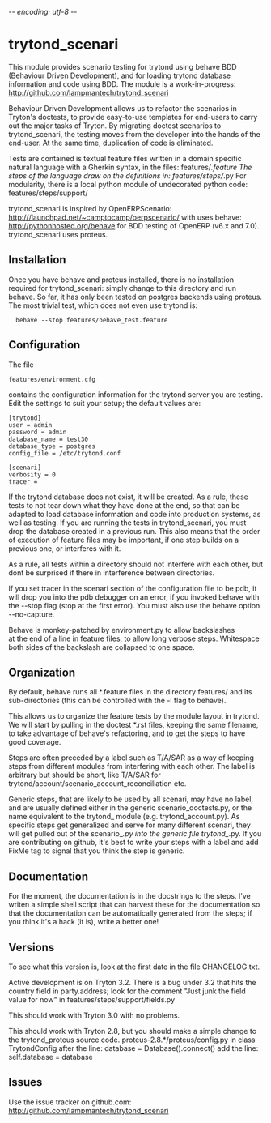 -*- encoding: utf-8 -*-

trytond_scenari
===============

This module provides scenario testing for trytond using behave BDD
(Behaviour Driven Development), and for loading trytond database
information and code using BDD. The module is a work-in-progress:
<http://github.com/lampmantech/trytond_scenari>

Behaviour Driven Development allows us to refactor the scenarios
in Tryton's doctests, to provide easy-to-use templates for end-users
to carry out the major tasks of Tryton. By migrating doctest scenarios to
trytond_scenari, the testing moves from the developer into the hands
of the end-user. At the same time, duplication of code is eliminated.

Tests are contained is textual feature files written in a
domain specific natural language with a Gherkin syntax, in the files:
   features/*.feature
The steps of the language draw on the definitions in:
   features/steps/*.py
For modularity, there is a local python module of undecorated python code:
  features/steps/support/

trytond_scenari is inspired by OpenERPScenario:
 <http:///launchpad.net/~camptocamp/oerpscenario/>
with uses behave:
 <http://pythonhosted.org/behave>
for BDD testing of OpenERP (v6.x and 7.0).
trytond_scenari uses proteus.

Installation
------------

Once you have behave and proteus installed, there is no
installation required for trytond_scenari: simply change
to this directory and run behave. So far, it has only
been tested on postgres backends using proteus. The
most trivial test, which does not even use trytond is:
```
  behave --stop features/behave_test.feature
```

Configuration
-------------

The file
```
features/environment.cfg
```
contains the configuration information for the trytond
server you are testing. Edit the settings to suit your setup;
the default values are:

```
[trytond]
user = admin
password = admin
database_name = test30
database_type = postgres
config_file = /etc/trytond.conf

[scenari]
verbosity = 0
tracer =
```

If the trytond database does not exist, it will be created.  As a
rule, these tests to not tear down what they have done at the end, so
that can be adapted to load database information and code into
production systems, as well as testing. If you are running the tests
in trytond_scenari, you must drop the database created in a previous run.
This also means that the order of execution of feature files may be
important, if one step builds on a previous one, or interferes with it.

As a rule, all tests within a directory should not
interfere with each other, but dont be surprised
if there in interference between directories.

If you set tracer in the scenari section of the
configuration file to be pdb, it will drop you into
the pdb debugger on an error, if you invoked behave 
with the --stop flag (stop at the first error).
You must also use the behave option --no-capture.

Behave is monkey-patched by environment.py to allow backslashes \
at the end of a line in feature files, to allow long verbose steps.
Whitespace both sides of the backslash are collapsed to one space.

Organization
------------

By default, behave runs all \*.feature files in
the directory features/ and its sub-directories
(this can be controlled with the -i flag to behave).

This allows us to organize the feature tests
by the module layout in trytond. We will start
by pulling in the doctest \*.rst files, keeping
the same filename, to take advantage of behave's
refactoring, and to get the steps to have good coverage.

Steps are often preceded by a label such as T/A/SAR
as a way of keeping steps from different modules from
interfering with each other. The label is arbitrary
but should be short, like T/A/SAR for
trytond/account/scenario_account_reconciliation etc.

Generic steps, that are likely to be used by all scenari, may have no
label, and are usually defined either in the generic
scenario_doctests.py, or the name equivalent to the trytond_ module
(e.g. trytond_account.py). As specific steps get generalized and serve
for many different scenari, they will get pulled out of the
scenario_*.py into the generic file trytond_*.py.  If you are
contributing on github, it's best to write your steps with a label and
add FixMe tag to signal that you think the step is generic.

Documentation
-------------

For the moment, the documentation is in the docstrings to the steps. 
I've writen a simple shell script that can harvest these for the
documentation so that the documentation can be automatically generated
from the steps; if you think it's a hack (it is), write a better one!


Versions
--------

To see what this version is, look at the first date in 
the file CHANGELOG.txt.

Active development is on Tryton 3.2. There is a bug under
3.2 that hits the country field in party.address; look for
the comment "Just junk the field value for now" in
features/steps/support/fields.py

This should work with Tryton 3.0 with no problems.

This should work with Tryton 2.8, but you should make a
simple change to the trytond_proteus source code.
proteus-2.8.*/proteus/config.py in class TrytondConfig
after the line:
        database = Database().connect()
add the line:
        self.database = database

Issues
------

Use the issue tracker on github.com:
<http://github.com/lampmantech/trytond_scenari>

